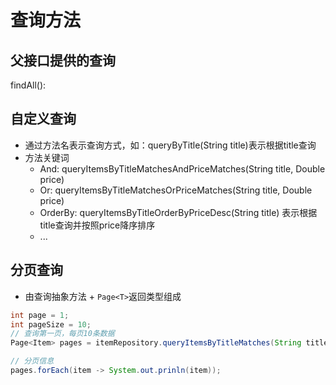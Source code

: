 # 查询方法

## 父接口提供的查询

findAll():

## 自定义查询

- 通过方法名表示查询方式，如：queryByTitle(String title)表示根据title查询
- 方法关键词
  - And: queryItemsByTitleMatchesAndPriceMatches(String title, Double price)
  - Or: queryItemsByTitleMatchesOrPriceMatches(String title, Double price)
  - OrderBy: queryItemsByTitleOrderByPriceDesc(String title) 表示根据title查询并按照price降序排序
  - ...

## 分页查询

- 由查询抽象方法 + `Page<T>`返回类型组成

```java
int page = 1;
int pageSize = 10;
// 查询第一页，每页10条数据
Page<Item> pages = itemRepository.queryItemsByTitleMatches(String title, PageRequest.of(page, pageSize));

// 分页信息
pages.forEach(item -> System.out.prinln(item));
```

